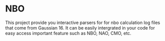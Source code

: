 # NBO
This project provide you interactive parsers for for nbo calculation log files that come from Gaussian 16. It can be easily intergrated in your code for easy access important feature such as NBO, NAO, CMO, etc.
